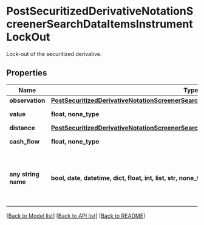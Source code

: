 # PostSecuritizedDerivativeNotationScreenerSearchDataItemsInstrumentLockOut

Lock-out of the securitized derivative.

## Properties
Name | Type | Description | Notes
------------ | ------------- | ------------- | -------------
**observation** | [**PostSecuritizedDerivativeNotationScreenerSearchDataItemsInstrumentKnockOutObservation**](PostSecuritizedDerivativeNotationScreenerSearchDataItemsInstrumentKnockOutObservation.md) |  | [optional] 
**value** | **float, none_type** | Value of the lock-out. | [optional] 
**distance** | [**PostSecuritizedDerivativeNotationScreenerSearchDataItemsInstrumentLockOutDistance**](PostSecuritizedDerivativeNotationScreenerSearchDataItemsInstrumentLockOutDistance.md) |  | [optional] 
**cash_flow** | **float, none_type** | Cash flow amount. | [optional] 
**any string name** | **bool, date, datetime, dict, float, int, list, str, none_type** | any string name can be used but the value must be the correct type | [optional]

[[Back to Model list]](../README.md#documentation-for-models) [[Back to API list]](../README.md#documentation-for-api-endpoints) [[Back to README]](../README.md)


